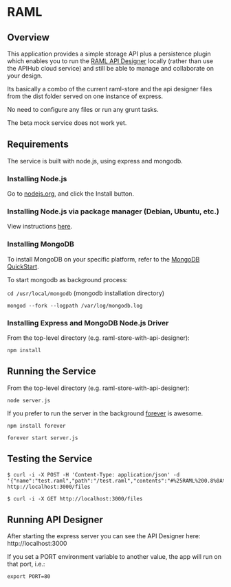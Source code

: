 # RAML

## Overview

This application provides a simple storage API plus a persistence plugin which enables you to run the [RAML API Designer](https://github.com/mulesoft/api-designer) locally (rather than use the APIHub cloud service) and still be able to manage and collaborate on your design.

Its basically a combo of the current raml-store and the api designer files from the dist folder served on one instance of express.

No need to configure any files or run any grunt tasks.

The beta mock service does not work yet.

## Requirements
The service is built with node.js, using express and mongodb.

### Installing Node.js
Go to [nodejs.org](http://nodejs.org), and click the Install button.

### Installing Node.js via package manager (Debian, Ubuntu, etc.)
View instructions [here](https://github.com/joyent/node/wiki/Installing-Node.js-via-package-manager).

### Installing MongoDB
To install MongoDB on your specific platform, refer to the [MongoDB QuickStart](http://docs.mongodb.org/manual/installation/).

To start mongodb as background process:

`cd /usr/local/mongodb`  (mongodb installation directory)

`mongod --fork --logpath /var/log/mongodb.log`

### Installing Express and MongoDB Node.js Driver
From the top-level directory (e.g. raml-store-with-api-designer):

`npm install `

## Running the Service
From the top-level directory (e.g. raml-store-with-api-designer):

`node server.js`

If you prefer to run the server in the background [forever](http://blog.nodejitsu.com/keep-a-nodejs-server-up-with-forever) is awesome. 

`npm install forever`

`forever start server.js`

## Testing the Service

```
$ curl -i -X POST -H 'Content-Type: application/json' -d 
'{"name":"test.raml","path":"/test.raml","contents":"#%25RAML%200.8%0Atitle:%20%20%20DONE!!!"}' 
http://localhost:3000/files
```

`$ curl -i -X GET http://localhost:3000/files`

## Running API Designer
After starting the express server you can see the API Designer here: http://localhost:3000

If you set a PORT environment variable to another value, the app will run on that port, i.e.:

`export PORT=80`

